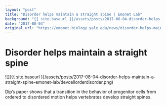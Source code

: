 ```yaml
---
layout: "post"
title: "Disorder helps maintain a straight spine | Emonet Lab"
background: "{{ site.baseurl }}/assets/posts/2017-08-04-disorder-helps-maintain-a-straight-spine-emonet-lab/devcellorderdisorder.png"
date: "2017-08-04"
original_url: "https://emonet.biology.yale.edu/news/disorder-helps-maintain-straight-spine"
---
```

# Disorder helps maintain a straight spine

![]({{ site.baseurl }}/assets/posts/2017-08-04-disorder-helps-maintain-a-straight-spine-emonet-lab/devcellorderdisorder.png)

Dip’s paper shows that a transition in the behavior of progenitor cells from ordered to disordered motion helps vertebrates develop straight spines.